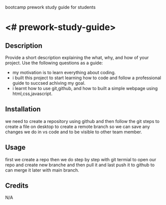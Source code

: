 bootcamp prework study guide for students

# <# prework-study-guide>

## Description

Provide a short description explaining the what, why, and how of your project. Use the following questions as a guide:

- my motivation is to learn everything about coding.
- i built this project to start learning how to code and follow a professional guide to succsed achiving my goal.
- i learnt how to use git,github, and how to built a simple webpage using html,css,javascript.

## Installation

we need to create a repository using github and then follow the git steps to create a file on desktop to create a remote branch so we can save any changes we do in vs code and to be visible to other team member.

## Usage

first we create a repo then we do step by step with git termial to open our repo and create new branche and then pull it and last push it to github to can merge it later with main branch.

## Credits

N/A


